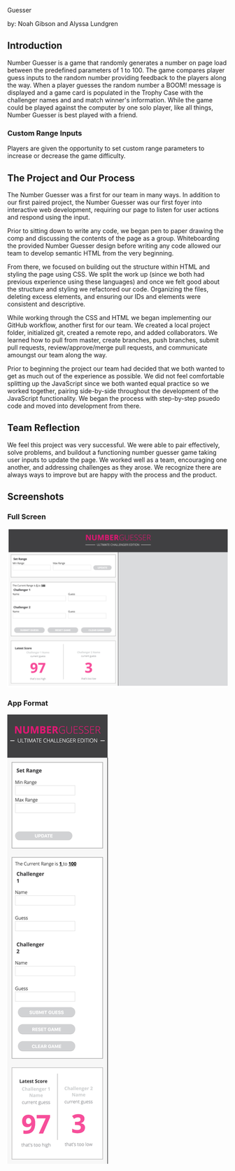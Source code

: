  Guesser

by: Noah Gibson and Alyssa Lundgren

## Introduction
Number Guesser is a game that randomly generates a number on page load between the predefined parameters of 1 to 100. The game compares player guess inputs to the random number providing feedback to the players along the way. When a player guesses the random number a BOOM! message is displayed and a game card is populated in the Trophy Case with the challenger names and and match winner's information. While the game could be played against the computer by one solo player, like all things, Number Guesser is best played with a friend. 

### Custom Range Inputs
Players are given the opportunity to set custom range parameters to increase or decrease the game difficulty. 

## The Project and Our Process
The Number Guesser was a first for our team in many ways. In addition to our first paired project, the Number Guesser was our first foyer into interactive web development, requiring our page to listen for user actions and respond using the input. 

Prior to sitting down to write any code, we began pen to paper drawing the comp and discussing the contents of the page as a group. Whiteboarding the provided Number Guesser design before writing any code allowed our team to develop semantic HTML from the very beginning. 

From there, we focused on building out the structure within HTML and styling the page using CSS. We split the work up (since we both had previous experience using these languages) and once we felt good about the structure and styling we refactored our code. Organizing the files, deleting excess elements, and ensuring our IDs and elements were consistent and descriptive. 

While working through the CSS and HTML we began implementing our GitHub workflow, another first for our team. We created a local project folder, initialized git, created a remote repo, and added collaborators. We learned how to pull from master, create branches, push branches, submit pull requests, review/approve/merge pull requests, and communicate amoungst our team along the way. 

Prior to beginning the project our team had decided that we both wanted to get as much out of the experience as possible. We did not feel comfortable splitting up the JavaScript since we both wanted equal practice so we worked together, pairing side-by-side throughout the development of the JavaScript functionality. We began the process with step-by-step psuedo code and moved into development from there. 

## Team Reflection
We feel this project was very successful. We were able to pair effectively, solve problems, and buildout a functioning number guesser game taking user inputs to update the page. We worked well as a team, encouraging one another, and addressing challenges as they arose. We recognize there are always ways to improve but are happy with the process and the product. 

## Screenshots

### Full Screen
![](images/number-guesser-screenshot-desktop.png)

### App Format
![](images/number-guesser-screenshot-mobile.png)

